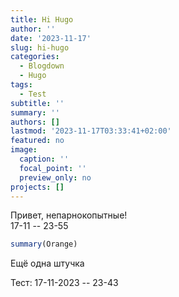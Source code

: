 ```yaml
---
title: Hi Hugo
author: ''
date: '2023-11-17'
slug: hi-hugo
categories: 
  - Blogdown
  - Hugo
tags: 
  - Test
subtitle: ''
summary: ''
authors: []
lastmod: '2023-11-17T03:33:41+02:00'
featured: no
image:
  caption: ''
  focal_point: ''
  preview_only: no
projects: []
---
```


Привет, непарнокопытные!  
17-11 -- 23-55  

```r
summary(Orange)
```

Ещё одна штучка



Тест:
17-11-2023 -- 23-43  
